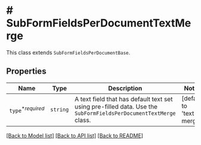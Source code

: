 # # SubFormFieldsPerDocumentTextMerge

This class extends `SubFormFieldsPerDocumentBase`.

## Properties

Name | Type | Description | Notes
------------ | ------------- | ------------- | -------------
| `type`<sup>*_required_</sup> | ```string``` |  A text field that has default text set using pre-filled data. Use the `SubFormFieldsPerDocumentTextMerge` class.  |  [default to 'text-merge'] |

[[Back to Model list]](../../README.md#models) [[Back to API list]](../../README.md#endpoints) [[Back to README]](../../README.md)
